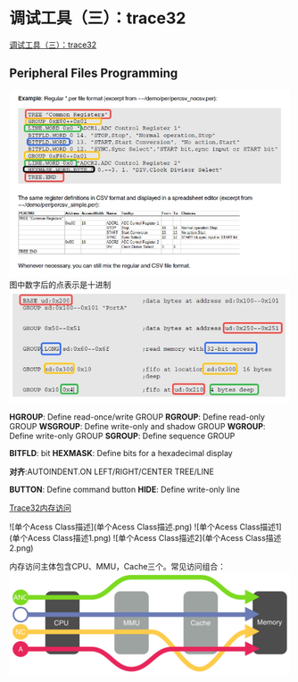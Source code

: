 # 调试工具（三）：trace32

[调试工具（三）：trace32](https://www.dumpstack.cn/index.php/2022/02/25/398.html#37)

## Peripheral Files Programming

![Per文件参考](Per文件参考.jpg)
图中数字后的点表示是十进制
![GROUP关键字](GROUP关键字.jpg)

**HGROUP**: Define read-once/write GROUP
**RGROUP**: Define read-only GROUP
**WSGROUP**: Define write-only and shadow GROUP
**WGROUP**: Define write-only GROUP
**SGROUP**: Define sequence GROUP

**BITFLD**: bit
**HEXMASK**: Define bits for a hexadecimal display

**对齐**:AUTOINDENT.ON  LEFT/RIGHT/CENTER TREE/LINE

**BUTTON**: Define command button
**HIDE**: Define write-only line

[Trace32内存访问](https://www.cnblogs.com/arnoldlu/p/17428690.html)

![单个Acess Class描述](单个Acess Class描述.png)
![单个Acess Class描述1](单个Acess Class描述1.png)
![单个Acess Class描述2](单个Acess Class描述2.png)

内存访问主体包含CPU、MMU，Cache三个。常见访问组合：
![常见访问组合](常见访问组合.png)
